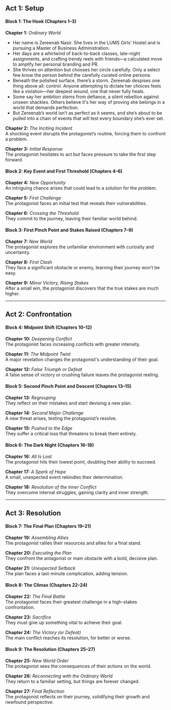 ## **Act 1: Setup**  
#### **Block 1: The Hook (Chapters 1–3)**  
**Chapter 1:** *Ordinary World*  
- Her name is Zereenab Nasir. She lives in the LUMS Girls' Hostel and is pursuing a Master of Business Administration.  
- Her days are a whirlwind of back-to-back classes, late-night assignments, and crafting trendy reels with friends—a calculated move to amplify her personal branding and PR.  
- She thrives on attention but chooses her circle carefully. Only a select few know the person behind the carefully curated online persona.  
- Beneath the polished surface, there’s a storm. Zereenab despises one thing above all: control. Anyone attempting to dictate her choices feels like a violation—her deepest wound, one that never fully heals.  
- Some say her ambition stems from defiance, a silent rebellion against unseen shackles. Others believe it's her way of proving she belongs in a world that demands perfection.  
- But Zereenab’s world isn’t as perfect as it seems, and she’s about to be pulled into a chain of events that will test every boundary she’s ever set.     

**Chapter 2:** *The Inciting Incident*  
A shocking event disrupts the protagonist’s routine, forcing them to confront a problem.  

**Chapter 3:** *Initial Response*  
The protagonist hesitates to act but faces pressure to take the first step forward.  

#### **Block 2: Key Event and First Threshold (Chapters 4–6)**  
**Chapter 4:** *New Opportunity*  
An intriguing chance arises that could lead to a solution for the problem.  

**Chapter 5:** *First Challenge*  
The protagonist faces an initial test that reveals their vulnerabilities.  

**Chapter 6:** *Crossing the Threshold*  
They commit to the journey, leaving their familiar world behind.  

#### **Block 3: First Pinch Point and Stakes Raised (Chapters 7–9)**  
**Chapter 7:** *New World*  
The protagonist explores the unfamiliar environment with curiosity and uncertainty.  

**Chapter 8:** *First Clash*  
They face a significant obstacle or enemy, learning their journey won’t be easy.  

**Chapter 9:** *Minor Victory, Rising Stakes*  
After a small win, the protagonist discovers that the true stakes are much higher.  

---

## **Act 2: Confrontation**  
#### **Block 4: Midpoint Shift (Chapters 10–12)**  
**Chapter 10:** *Deepening Conflict*  
The protagonist faces increasing conflicts with greater intensity.  

**Chapter 11:** *The Midpoint Twist*  
A major revelation changes the protagonist's understanding of their goal.  

**Chapter 12:** *False Triumph or Defeat*  
A false sense of victory or crushing failure leaves the protagonist reeling.  

#### **Block 5: Second Pinch Point and Descent (Chapters 13–15)**  
**Chapter 13:** *Regrouping*  
They reflect on their mistakes and start devising a new plan.  

**Chapter 14:** *Second Major Challenge*  
A new threat arises, testing the protagonist’s resolve.  

**Chapter 15:** *Pushed to the Edge*  
They suffer a critical loss that threatens to break them entirely.  

#### **Block 6: The Dark Night (Chapters 16–18)**  
**Chapter 16:** *All Is Lost*  
The protagonist hits their lowest point, doubting their ability to succeed.  

**Chapter 17:** *A Spark of Hope*  
A small, unexpected event rekindles their determination.  

**Chapter 18:** *Resolution of the Inner Conflict*  
They overcome internal struggles, gaining clarity and inner strength.  

---

## **Act 3: Resolution**  
#### **Block 7: The Final Plan (Chapters 19–21)**  
**Chapter 19:** *Assembling Allies*  
The protagonist rallies their resources and allies for a final stand.  

**Chapter 20:** *Executing the Plan*  
They confront the antagonist or main obstacle with a bold, decisive plan.  

**Chapter 21:** *Unexpected Setback*  
The plan faces a last-minute complication, adding tension.  

#### **Block 8: The Climax (Chapters 22–24)**  
**Chapter 22:** *The Final Battle*  
The protagonist faces their greatest challenge in a high-stakes confrontation.  

**Chapter 23:** *Sacrifice*  
They must give up something vital to achieve their goal.  

**Chapter 24:** *The Victory (or Defeat)*  
The main conflict reaches its resolution, for better or worse.  

#### **Block 9: The Resolution (Chapters 25–27)**  
**Chapter 25:** *New World Order*  
The protagonist sees the consequences of their actions on the world.  

**Chapter 26:** *Reconnecting with the Ordinary World*  
They return to a familiar setting, but things are forever changed.  

**Chapter 27:** *Final Reflection*  
The protagonist reflects on their journey, solidifying their growth and newfound perspective.  